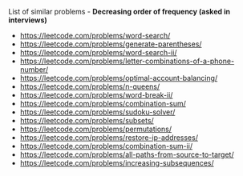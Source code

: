 List of similar problems -
**Decreasing order of frequency (asked in interviews)**
​
* https://leetcode.com/problems/word-search/
* https://leetcode.com/problems/generate-parentheses/
* https://leetcode.com/problems/word-search-ii/
* https://leetcode.com/problems/letter-combinations-of-a-phone-number/
* https://leetcode.com/problems/optimal-account-balancing/
* https://leetcode.com/problems/n-queens/
* https://leetcode.com/problems/word-break-ii/
* https://leetcode.com/problems/combination-sum/
* https://leetcode.com/problems/sudoku-solver/
* https://leetcode.com/problems/subsets/
* https://leetcode.com/problems/permutations/
* https://leetcode.com/problems/restore-ip-addresses/
* https://leetcode.com/problems/combination-sum-ii/
* https://leetcode.com/problems/all-paths-from-source-to-target/
* https://leetcode.com/problems/increasing-subsequences/
​